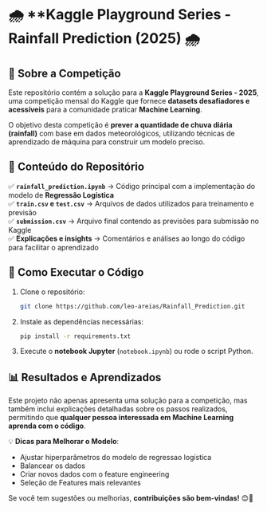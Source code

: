 # 🌧️ **Kaggle Playground Series - Rainfall Prediction (2025) 🌧️  

## 📌 **Sobre a Competição**  
Este repositório contém a solução para a **Kaggle Playground Series - 2025**, uma competição mensal do Kaggle que fornece **datasets desafiadores e acessíveis** para a comunidade praticar **Machine Learning**.  

O objetivo desta competição é **prever a quantidade de chuva diária (rainfall)** com base em dados meteorológicos, utilizando técnicas de aprendizado de máquina para construir um modelo preciso.  

## 📂 **Conteúdo do Repositório**  
✅ **`rainfall_prediction.ipynb`** → Código principal com a implementação do modelo de **Regressão Logística**  
✅ **`train.csv` e `test.csv`** → Arquivos de dados utilizados para treinamento e previsão  
✅ **`submission.csv`** → Arquivo final contendo as previsões para submissão no Kaggle  
✅ **Explicações e insights** → Comentários e análises ao longo do código para facilitar o aprendizado  

## 🔧 **Como Executar o Código**  
1. Clone o repositório:  
   ```bash
   git clone https://github.com/leo-areias/Rainfall_Prediction.git
   ```
2. Instale as dependências necessárias:  
   ```bash
   pip install -r requirements.txt
   ```
3. Execute o **notebook Jupyter** (`notebook.ipynb`) ou rode o script Python.  

## 📊 **Resultados e Aprendizados**  
Este projeto não apenas apresenta uma solução para a competição, mas também inclui explicações detalhadas sobre os passos realizados, permitindo que **qualquer pessoa interessada em Machine Learning aprenda com o código**.  

💡 **Dicas para Melhorar o Modelo**:  
- Ajustar hiperparâmetros do modelo de regressao logística
- Balancear os dados
- Criar novos dados com o feature engineering
- Seleção de Features mais relevantes

Se você tem sugestões ou melhorias, **contribuições são bem-vindas!** 😊🚀  
